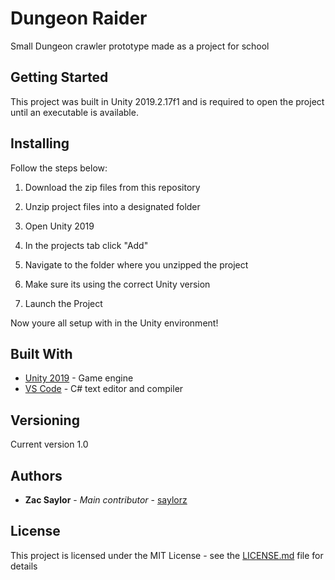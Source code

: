 # Dungeon Raider
Small Dungeon crawler prototype made as a project for school

## Getting Started
This project was built in Unity 2019.2.17f1 and is required to open the project until an executable is available.

## Installing
Follow the steps below:

1. Download the zip files from this repository 

2. Unzip project files into a designated folder

3. Open Unity 2019

4. In the projects tab click "Add"

5. Navigate to the folder where you unzipped the project

6. Make sure its using the correct Unity version

7. Launch the Project

Now youre all setup with in the Unity environment!

## Built With
- [Unity 2019](https://unity3d.com/get-unity/download) - Game engine
- [VS Code](https://code.visualstudio.com/) - C# text editor and compiler

## Versioning
Current version 1.0

## Authors
- **Zac Saylor** - *Main contributor* - [saylorz](https://github.com/saylorz)

## License
This project is licensed under the MIT License - see the [LICENSE.md](https://github.com/saylorz/DungeonRaider/blob/master/LICENSE) file for details
